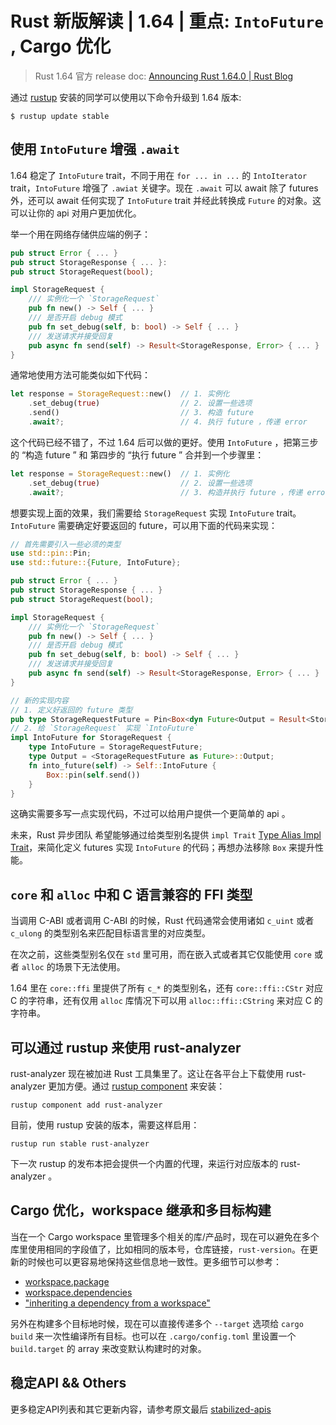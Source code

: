 # Rust 新版解读 | 1.64 | 重点: `IntoFuture` , Cargo 优化

> Rust 1.64 官方 release doc: [Announcing Rust 1.64.0 | Rust Blog](https://blog.rust-lang.org/2022/09/22/Rust-1.64.0.html)

通过 [rustup](https://www.rust-lang.org/tools/install) 安装的同学可以使用以下命令升级到 1.64 版本:

```shell
$ rustup update stable
```

## 使用 `IntoFuture` 增强 `.await`

1.64 稳定了 `IntoFuture` trait，不同于用在 `for ... in ...` 的 `IntoIterator` trait，`IntoFuture` 增强了 `.awiat` 关键字。现在 `.await` 可以 await 除了 futures 外，还可以 await 任何实现了 `IntoFuture` trait 并经此转换成 `Future` 的对象。这可以让你的 api 对用户更加优化。

举一个用在网络存储供应端的例子：

```rust
pub struct Error { ... }
pub struct StorageResponse { ... }:
pub struct StorageRequest(bool);

impl StorageRequest {
    /// 实例化一个 `StorageRequest` 
    pub fn new() -> Self { ... }
    /// 是否开启 debug 模式
    pub fn set_debug(self, b: bool) -> Self { ... }
    /// 发送请求并接受回复
    pub async fn send(self) -> Result<StorageResponse, Error> { ... }
}
```

通常地使用方法可能类似如下代码：

```rust
let response = StorageRequest::new()  // 1. 实例化
    .set_debug(true)                  // 2. 设置一些选项
    .send()                           // 3. 构造 future
    .await?;                          // 4. 执行 future ，传递 error
```

这个代码已经不错了，不过 1.64 后可以做的更好。使用 `IntoFuture` ，把第三步的 “构造 future ” 和 第四步的 “执行 future ” 合并到一个步骤里：

``` RUST
let response = StorageRequest::new()  // 1. 实例化
    .set_debug(true)                  // 2. 设置一些选项
    .await?;                          // 3. 构造并执行 future ，传递 error
```

想要实现上面的效果，我们需要给 `StorageRequest` 实现 `IntoFuture` trait。`IntoFuture` 需要确定好要返回的 future，可以用下面的代码来实现：

``` rust
// 首先需要引入一些必须的类型
use std::pin::Pin;
use std::future::{Future, IntoFuture};

pub struct Error { ... }
pub struct StorageResponse { ... }
pub struct StorageRequest(bool);

impl StorageRequest {
    /// 实例化一个 `StorageRequest` 
    pub fn new() -> Self { ... }
    /// 是否开启 debug 模式
    pub fn set_debug(self, b: bool) -> Self { ... }
    /// 发送请求并接受回复
    pub async fn send(self) -> Result<StorageResponse, Error> { ... }
}

// 新的实现内容
// 1. 定义好返回的 future 类型
pub type StorageRequestFuture = Pin<Box<dyn Future<Output = Result<StorageResponse, Error>> + Send + 'static>>
// 2. 给 `StorageRequest` 实现 `IntoFuture`
impl IntoFuture for StorageRequest {
    type IntoFuture = StorageRequestFuture;
    type Output = <StorageRequestFuture as Future>::Output;
    fn into_future(self) -> Self::IntoFuture {
        Box::pin(self.send())
    }
}
```

这确实需要多写一点实现代码，不过可以给用户提供一个更简单的 api 。

未来，Rust 异步团队 希望能够通过给类型别名提供 `impl Trait` [Type Alias Impl Trait](https://rust-lang.github.io/impl-trait-initiative/explainer/tait.html)，来简化定义 futures 实现 `IntoFuture` 的代码；再想办法移除 `Box` 来提升性能。


## `core` 和 `alloc` 中和 C 语言兼容的 FFI 类型

当调用 C-ABI 或者调用 C-ABI 的时候，Rust 代码通常会使用诸如 `c_uint` 或者 `c_ulong` 的类型别名来匹配目标语言里的对应类型。

在次之前，这些类型别名仅在 `std` 里可用，而在嵌入式或者其它仅能使用 `core` 或者 `alloc` 的场景下无法使用。

1.64 里在 `core::ffi` 里提供了所有 `c_*` 的类型别名，还有 `core::ffi::CStr` 对应 C 的字符串，还有仅用 `alloc` 库情况下可以用 `alloc::ffi::CString` 来对应 C 的字符串。


## 可以通过 rustup 来使用 rust-analyzer 

rust-analyzer 现在被加进 Rust 工具集里了。这让在各平台上下载使用 rust-analyzer 更加方便。通过 [rustup component](https://rust-lang.github.io/rustup/concepts/components.html) 来安装：

```shell
rustup component add rust-analyzer
```

目前，使用 rustup 安装的版本，需要这样启用：

```shell
rustup run stable rust-analyzer
```

下一次 rustup 的发布本把会提供一个内置的代理，来运行对应版本的 rust-analyzer 。


## Cargo 优化，workspace 继承和多目标构建

当在一个 Cargo workspace 里管理多个相关的库/产品时，现在可以避免在多个库里使用相同的字段值了，比如相同的版本号，仓库链接，`rust-version`。在更新的时候也可以更容易地保持这些信息地一致性。更多细节可以参考：

* [workspace.package](https://doc.rust-lang.org/cargo/reference/workspaces.html#the-package-table)
* [workspace.dependencies](https://doc.rust-lang.org/cargo/reference/workspaces.html#the-dependencies-table)
* ["inheriting a dependency from a workspace"](https://doc.rust-lang.org/cargo/reference/specifying-dependencies.html#inheriting-a-dependency-from-a-workspace)

另外在构建多个目标地时候，现在可以直接传递多个 `--target` 选项给 `cargo build` 来一次性编译所有目标。也可以在 `.cargo/config.toml` 里设置一个 `build.target` 的 array 来改变默认构建时的对象。

## 稳定API && Others

更多稳定API列表和其它更新内容，请参考原文最后 [stabilized-apis](https://blog.rust-lang.org/2022/09/22/Rust-1.64.0.html#stabilized-apis)
